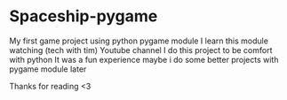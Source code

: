 # Spaceship-pygame
My first game project using python pygame module 
I learn this module watching (tech with tim) Youtube channel
I do this project to be comfort with python 
It was a fun experience maybe i do some better projects with pygame module later 

Thanks for reading <3
